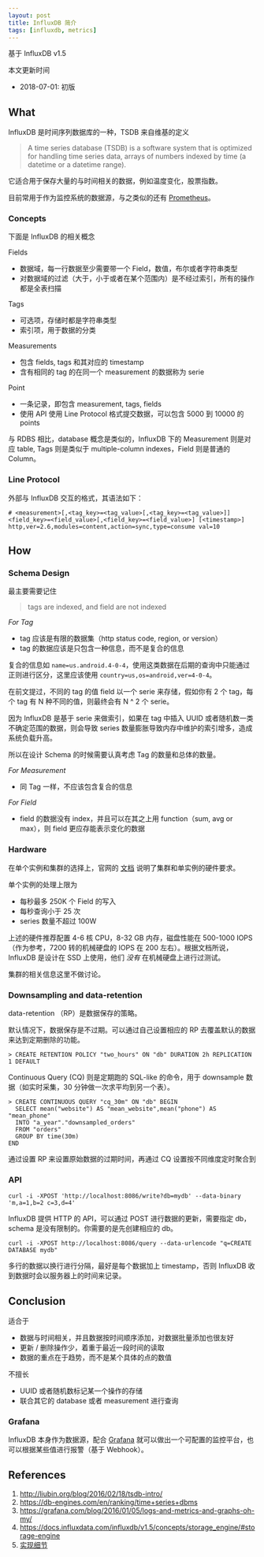 ```yaml
---
layout: post
title: InfluxDB 简介
tags: [influxdb, metrics]
---
```


基于 InfluxDB v1.5

本文更新时间

 - 2018-07-01: 初版

What
---

InfluxDB 是时间序列数据库的一种，TSDB 来自维基的定义

> A time series database (TSDB) is a software system that is optimized for handling time series data, arrays of numbers indexed by time (a datetime or a datetime range).

它适合用于保存大量的与时间相关的数据，例如温度变化，股票指数。

目前常用于作为监控系统的数据源，与之类似的还有 [Prometheus](https://prometheus.io/)。

### Concepts

下面是 InfluxDB 的相关概念

Fields

 - 数据域，每一行数据至少需要带一个 Field，数值，布尔或者字符串类型
 - 对数据域的过滤（大于，小于或者在某个范围内）是不经过索引，所有的操作都是全表扫描

Tags

 - 可选项，存储时都是字符串类型
 - 索引项，用于数据的分类

Measurements

 - 包含 fields, tags 和其对应的 timestamp
 - 含有相同的 tag 的在同一个 measurement 的数据称为 serie

Point

 - 一条记录，即包含 measurement, tags, fields
 - 使用 API 使用 Line Protocol 格式提交数据，可以包含 5000 到 10000 的 points

与 RDBS 相比，database 概念是类似的，InfluxDB 下的 Measurement 则是对应 table, Tags 则是类似于 multiple-column indexes，Field 则是普通的 Column。

### Line Protocol

外部与 InfluxDB 交互的格式，其语法如下：

```
# <measurement>[,<tag_key>=<tag_value>[,<tag_key>=<tag_value>]] <field_key>=<field_value>[,<field_key>=<field_value>] [<timestamp>]
http,ver=2.6,modules=content,action=sync,type=consume val=10
```

How
---

### Schema Design

最主要需要记住

> tags are indexed, and field are not indexed

*For Tag*

 - tag 应该是有限的数据集（http status code, region, or version）
 - tag 的数据应该是只包含一种信息，而不是复合的信息

复合的信息如 `name=us.android.4-0-4`，使用这类数据在后期的查询中只能通过正则进行区分，这里应该使用 `country=us,os=android,ver=4-0-4`。

在前文提过，不同的 tag 的值 field 以一个 serie 来存储，假如你有 2 个 tag，每个 tag 有 N 种不同的值，则最终会有 N ^ 2 个 serie。

因为 InfluxDB 是基于 serie 来做索引，如果在 tag 中插入 UUID 或者随机数一类不确定范围的数据，则会导致 series 数量膨胀导致内存中维护的索引增多，造成系统负载升高。

所以在设计 Schema 的时候需要认真考虑 Tag 的数量和总体的数量。

*For Measurement*

 - 同 Tag 一样，不应该包含复合的信息

*For Field*

 - field 的数据没有 index，并且可以在其之上用 function（sum, avg or max），则 field 更应存能表示变化的数据

### Hardware

在单个实例和集群的选择上，官网的 [文档](https://docs.influxdata.com/influxdb/v1.5/guides/hardware_sizing/#general-hardware-guidelines-for-a-single-node) 说明了集群和单实例的硬件要求。

单个实例的处理上限为

 - 每秒最多 250K 个 Field 的写入
 - 每秒查询小于 25 次
 - series 数量不超过 100W

上述的硬件推荐配置 4-6 核 CPU，8-32 GB 内存，磁盘性能在 500-1000 IOPS（作为参考，7200 转的机械硬盘的 IOPS 在 200 左右）。根据文档所说，InfluxDB 是设计在 SSD 上使用，他们 *没有* 在机械硬盘上进行过测试。

集群的相关信息这里不做讨论。

### Downsampling and data-retention

data-retention （RP）是数据保存的策略。

默认情况下，数据保存是不过期。可以通过自己设置相应的 RP 去覆盖默认的数据来达到定期删除的功能。

```
> CREATE RETENTION POLICY "two_hours" ON "db" DURATION 2h REPLICATION 1 DEFAULT
```

Continuous Query (CQ) 则是定期跑的 SQL-like 的命令，用于 downsample 数据（如实时采集，30 分钟做一次求平均到另一个表）。

```
> CREATE CONTINUOUS QUERY "cq_30m" ON "db" BEGIN
  SELECT mean("website") AS "mean_website",mean("phone") AS "mean_phone"
  INTO "a_year"."downsampled_orders"
  FROM "orders"
  GROUP BY time(30m)
END
```

通过设置 RP 来设置原始数据的过期时间，再通过 CQ 设置按不同维度定时聚合到

### API

```
curl -i -XPOST 'http://localhost:8086/write?db=mydb' --data-binary 'm,a=1,b=2 c=3,d=4'
```

InfluxDB 提供 HTTP 的 API，可以通过 POST 进行数据的更新，需要指定 db，schema 是没有限制的。你需要的是先创建相应的 db。

```
curl -i -XPOST http://localhost:8086/query --data-urlencode "q=CREATE DATABASE mydb"
```

多行的数据以换行进行分隔，最好是每个数据加上 timestamp，否则 InfluxDB 收到数据时会以服务器上的时间来记录。

Conclusion
---

适合于

 - 数据与时间相关，并且数据按时间顺序添加，对数据批量添加也很友好
 - 更新 / 删除操作少，着重于最近一段时间的读取
 - 数据的重点在于趋势，而不是某个具体的点的数值

不擅长

 - UUID 或者随机数标记某一个操作的存储
 - 联合其它的 database 或者 measurement 进行查询

### Grafana

InfluxDB 本身作为数据源，配合 [Grafana](https://grafana.com/) 就可以做出一个可配置的监控平台，也可以根据某些值进行报警（基于 Webhook）。

References
---

 1. http://liubin.org/blog/2016/02/18/tsdb-intro/
 2. https://db-engines.com/en/ranking/time+series+dbms
 3. https://grafana.com/blog/2016/01/05/logs-and-metrics-and-graphs-oh-my/
 4. https://docs.influxdata.com/influxdb/v1.5/concepts/storage_engine/#storage-engine
 5. [实现细节](https://github.com/influxdata/influxdb/blob/master/tsdb/engine/tsm1/DESIGN.md)
